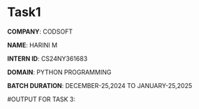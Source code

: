 # Task1
**COMPANY**: CODSOFT

**NAME**: HARINI M

**INTERN ID**: CS24NY361683

**DOMAIN**: PYTHON PROGRAMMING

**BATCH DURATION**: DECEMBER-25,2024 TO JANUARY-25,2025

#OUTPUT FOR TASK 3:
